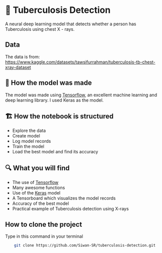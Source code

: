 # 🤧 Tuberculosis Detection

A neural deep learning model that detects whether a person has Tuberculosis using chest X - rays.

## Data

The data is from: https://www.kaggle.com/datasets/tawsifurrahman/tuberculosis-tb-chest-xray-dataset

## 🥧 How the model was made

The model was made using [Tensorflow](https://www.tensorflow.org/), an excellent machine learning and deep learning library. I used Keras as the model.

## 🏗️ How the notebook is structured

* Explore the data
* Create model
* Log model records
* Train the model
* Load the best model and find its accuracy

## 🔍 What you will find

* The use of [Tensorflow](https://www.tensorflow.org/)
* Many awesome functions
* Use of the [Keras](https://www.tensorflow.org/api_docs/python/tf/keras/) model
* A Tensorboard which visualizes the model records
* Accuracy of the best model
* Practical example of Tuberculosis detection using X-rays

## How to clone the project

Type in this command in your terminal

```bash
    git clone https://github.com/Siwan-SR/tuberculosis-detection.git
```
